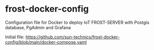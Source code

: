 # frost-docker-config
Configuration file for Docker to deploy IoT FROST-SERVER with Postgis database, PgAdmin and Grafana

Initial file: https://github.com/sun-technics/frost-docker-config/blob/main/docker-compose.yaml
